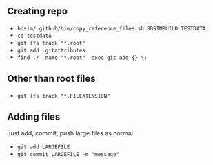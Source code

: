 ## Creating repo

* `bdsim/.github/bim/copy_reference_files.sh BDSIMBUILD TESTDATA`
* `cd testdata`
* `git lfs track "*.root"`
* `git add .gitattributes`
* `find ./ -name "*.root" -exec git add {} \;`

## Other than root files

* `git lfs track "*.FILEXTENSION"`

## Adding files

Just add, commit, push large files as normal

* `git add LARGEFILE`
* `git commit LARGEFILE -m "message"`

